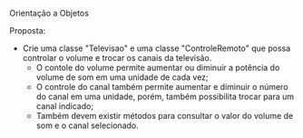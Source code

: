 Orientação a Objetos

Proposta:
+ Crie uma classe "Televisao" e uma classe "ControleRemoto" que possa controlar o volume e trocar os canais da 
televisão.
    - O contole do volume permite aumentar ou diminuir a potência do volume de som em uma unidade de cada vez;
    - O controle do canal também permite aumentar e diminuir o número do canal em uma unidade, porém, também possibilita
trocar para um canal indicado; 
    - Também devem existir métodos para consultar o valor do volume de som e o canal selecionado.
